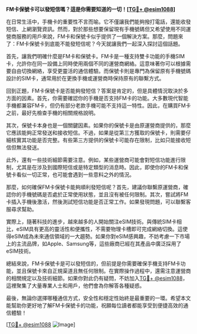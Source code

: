**FM卡保號卡可以發短信嗎？這是你需要知道的一切！[[TG💪+ @esim1088](https://t.me/s/esim1088)]**

在日常生活中，手機卡的重要性不言而喻。它不僅讓我們能夠撥打電話，還能收發短信、上網瀏覽資訊。然而，對於那些想要保留現有手機號碼但又希望使用不同運營商服務的用戶來說，FM卡和保號卡似乎提供了一個解決方案。那麼，問題來了：FM卡保號卡到底能不能發短信呢？今天就讓我們一起深入探討這個話題。

首先，讓我們明確什麼是FM卡和保號卡。FM卡是一種支持雙卡功能的手機SIM卡，允許你在同一設備上同時使用兩個不同的運營商網絡。這意味著你可以根據需要自由切換網絡，享受更靈活的通信體驗。而保號卡則是專門為保留原有手機號碼設計的SIM卡，通常用於在更換手機或運營商時保持原有的聯繫方式。

回到正題，FM卡保號卡是否能夠發短信？答案是肯定的，但是具體情況取決於多方面的因素。首先，你需要確認你的手機是否支持FM卡的功能。大多數現代智能手機都兼容FM卡，但仍有部分老款手機可能不支持這一特性。因此，在購買FM卡之前，最好先檢查手機的相關規格說明。

其次，保號卡本身也是一個關鍵因素。如果你的保號卡是由原運營商提供的，那麼它應該能夠正常發送和接收短信。不過，如果是從第三方獲取的保號卡，則需要仔細核實其功能是否完整。有些第三方提供的保號卡可能存在限制，比如只能接收短信但無法發送。

此外，還有一些技術細節需要注意。例如，某些運營商可能會對短信功能進行限制，尤其是在涉及到國際短信或是特定類型的消息時。因此，即使你的FM卡和保號卡看似一切正常，也可能會遇到一些意料之外的情況。

那麼，如何確保FM卡保號卡能夠順利發短信呢？首先，建議你聯繫原運營商，確認你的手機號碼是否處於正常使用狀態，並且沒有被任何限制。其次，嘗試將FM卡插入手機後激活，然後測試短信功能是否正常工作。如果發現問題，可以聯繫客服尋求幫助。

實際上，隨著科技的進步，越來越多的人開始關注eSIM技術。與傳統SIM卡相比，eSIM具有更高的靈活性和便攜性，不需要物理卡槽即可完成網絡切換。這使得eSIM成為未來通信領域的一大趨勢。如果你對eSIM感興趣，不妨考慮一下市場上的主流品牌，如Apple、Samsung等，這些廠商已經在其產品中廣泛採用了eSIM技術。

總結來說，FM卡保號卡是可以發短信的，但前提是你需要確保手機支持FM卡功能，並且保號卡來自正規渠道且無任何限制。在實際操作過程中，還需注意運營商的相關規定以及技術細節。如果你對此仍有疑問，不妨加入[TG💪+ @esim1088](https://t.me/s/esim1088)，這裡聚集了大量專業人士和用戶，他們會為你解答各種疑惑。

最後，無論你選擇哪種通信方式，安全性和穩定性始終是最重要的一環。希望本文能幫助你更好地了解FM卡保號卡的功能，祝願每位讀者都能享受到便捷高效的通信體驗！

[[TG💪+ @esim1088](https://t.me/s/esim1088) ![Image](https://i.postimg.cc/4NQfJmqS/Snipaste-2025-05-13-00-14-12.png)]
